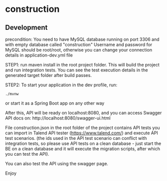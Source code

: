 # construction

## Development

precondition: You need to have MySQL database running on port 3306 and with empty database called "construction"
			  Username and password for MySQL should be root/root, otherwise you can change your connection details in application-dev.yml file


STEP1: run maven install in the root project folder. This will build the project and run integration tests.
You can see the test execution details in the generated target folder after build passes.

STEP2:
To start your application in the dev profile, run:

    ./mvnw

or start it as a Spring Boot app on any other way

After this, API will be ready on localhost:8080, and you can access Swagger API docs on: http://localhost:8080/swagger-ui.html

File construction.json in the root folder of the project contains API tests you can import in Talend API tester (https://www.talend.com/) and execute API test scenarios. 
(the ids used in the API test scenario can conflict with integration tests, so please use API tests on a clean database - just start the BE on a clean database and
it will execute the migration scripts, after which you can test the API).

You can also test the API using the swagger page.

Enjoy